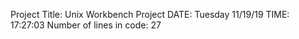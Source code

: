Project Title: Unix Workbench Project
DATE: Tuesday 11/19/19	 TIME: 17:27:03
Number of lines in code:
27
